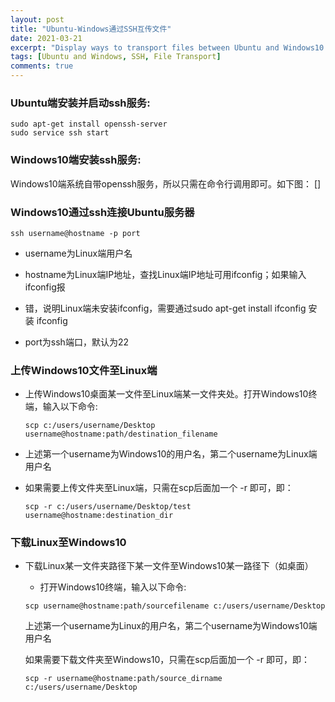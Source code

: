 ```yaml
---
layout: post
title: "Ubuntu-Windows通过SSH互传文件"
date: 2021-03-21
excerpt: "Display ways to transport files between Ubuntu and Windows10 using SSH"
tags: [Ubuntu and Windows, SSH, File Transport]
comments: true
---
```



### ​​Ubuntu端安装并启动ssh服务:

~~~
sudo apt-get install openssh-server
sudo service ssh start
~~~

### Windows10端安装ssh服务:

Windows10端系统自带openssh服务，所以只需在命令行调用即可。如下图：
[]

### Windows10通过ssh连接Ubuntu服务器
    
~~~
ssh username@hostname -p port
~~~

- username为Linux端用户名

- hostname为Linux端IP地址，查找Linux端IP地址可用ifconfig；如果输入ifconfig报
- 错，说明Linux端未安装ifconfig，需要通过sudo apt-get install ifconfig 安装 ifconfig
- port为ssh端口，默认为22

### 上传Windows10文件至Linux端

- 上传Windows10桌面某一文件至Linux端某一文件夹处。打开Windows10终端，输入以下命令:

  ~~~
  scp c:/users/username/Desktop username@hostname:path/destination_filename
  ~~~

- 上述第一个username为Windows10的用户名，第二个username为Linux端用户名
  
- 如果需要上传文件夹至Linux端，只需在scp后面加一个 -r 即可，即：
  
  ~~~      
  scp -r c:/users/username/Desktop/test username@hostname:destination_dir
  ~~~

### 下载Linux至Windows10

- 下载Linux某一文件夹路径下某一文件至Windows10某一路径下（如桌面）

   - 打开Windows10终端，输入以下命令:
    
    ~~~    
    scp username@hostname:path/sourcefilename c:/users/username/Desktop
    ~~~  
    
    上述第一个username为Linux的用户名，第二个username为Windows10端用户名
  
    如果需要下载文件夹至Windows10，只需在scp后面加一个 -r 即可，即：

    ~~~
    scp -r username@hostname:path/source_dirname c:/users/username/Desktop
    ~~~